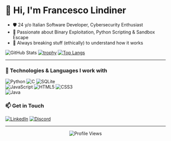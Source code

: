 # 👋 Hi, I'm Francesco Lindiner

- 🛡️ 24 y/o Italian Software Developer, Cybersecurity Enthusiast
- 🐍 Passionate about Binary Exploitation, Python Scripting & Sandbox Escape  
- 🔎 Always breaking stuff (ethically) to understand how it works  

![GitHub Stats](https://github-readme-stats.vercel.app/api?username=mrparsing&theme=radical&show_icons=true&hide_title=true)
[![trophy](https://github-profile-trophy.vercel.app/?username=mrparsing&theme=onedark)](https://github.com/ryo-ma/github-profile-trophy)
[![Top Langs](https://github-readme-stats.vercel.app/api/top-langs/?username=mrparsing&layout=donut)](https://github.com/anuraghazra/github-readme-stats)

---

### 🧠 Technologies & Languages I work with

![Python](https://img.shields.io/badge/python-3670A0?style=for-the-badge&logo=python&logoColor=ffdd54)
![C](https://img.shields.io/badge/c-00599C?style=for-the-badge&logo=c&logoColor=white)
![SQLite](https://img.shields.io/badge/sqlite-07405e?style=for-the-badge&logo=sqlite&logoColor=white)  
![JavaScript](https://img.shields.io/badge/javascript-323330?style=for-the-badge&logo=javascript&logoColor=F7DF1E)
![HTML5](https://img.shields.io/badge/html5-E34F26?style=for-the-badge&logo=html5&logoColor=white)
![CSS3](https://img.shields.io/badge/css3-1572B6?style=for-the-badge&logo=css3&logoColor=white)  
![Java](https://img.shields.io/badge/java-ED8B00?style=for-the-badge&logo=openjdk&logoColor=white)



### 📫 Get in Touch

[![LinkedIn](https://img.shields.io/badge/linkedin-0A66C2?style=for-the-badge&logo=linkedin&logoColor=white)](https://www.linkedin.com/in/francescolindiner/)
[![Discord](https://img.shields.io/badge/discord-5563f0?style=for-the-badge&logo=discord&logoColor=white)](https://discordapp.com/users/972386566049763338)

---

<p align="center">
  <img src="https://komarev.com/ghpvc/?username=mrparsing&style=flat-square&color=blue" alt="Profile Views" />
</p>
